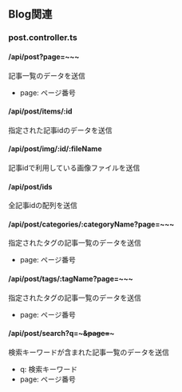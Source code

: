 ## Blog関連

### post.controller.ts

#### /api/post?page=~~~  
記事一覧のデータを送信
<query params>
- page: ページ番号

#### /api/post/items/:id  
指定された記事idのデータを送信  

#### /api/post/img/:id/:fileName  
記事idで利用している画像ファイルを送信  

#### /api/post/ids  
全記事idの配列を送信

#### /api/post/categories/:categoryName?page=~~~
指定されたタグの記事一覧のデータを送信
<query params>
- page: ページ番号

#### /api/post/tags/:tagName?page=~~~
指定されたタグの記事一覧のデータを送信
<query params>
- page: ページ番号

#### /api/post/search?q=~~~&page=~~~  
検索キーワードが含まれた記事一覧のデータを送信
<query params>
- q: 検索キーワード
- page: ページ番号
